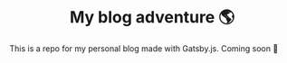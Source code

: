 <h1 align="center">
  My blog adventure 🌎
</h1>

This is a repo for my personal blog made with Gatsby.js.
Coming soon 🚀